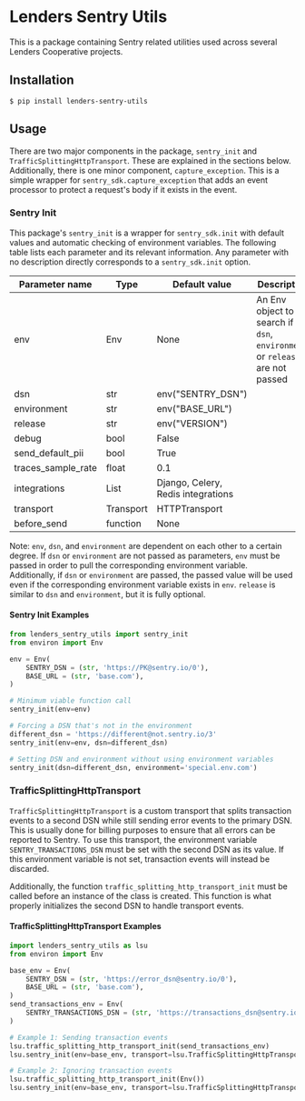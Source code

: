 # Lenders Sentry Utils
This is a package containing Sentry related utilities used across several Lenders Cooperative projects.

## Installation

`$ pip install lenders-sentry-utils`

## Usage
There are two major components in the package, `sentry_init` and `TrafficSplittingHttpTransport`.
These are explained in the sections below.
Additionally, there is one minor component, `capture_exception`.
This is a simple wrapper for `sentry_sdk.capture_exception` that adds an event processor to protect a request's body if it exists in the event.

### Sentry Init
This package's `sentry_init` is a wrapper for `sentry_sdk.init` with default values and automatic checking of environment variables.
The following table lists each parameter and its relevant information.
Any parameter with no description directly corresponds to a `sentry_sdk.init` option.

| Parameter name | Type | Default value | Description |
| --- | --- | --- | --- |
| env | Env | None | An Env object to search if `dsn`, `environment`, or `release` are not passed |
| dsn | str | env("SENTRY_DSN") |  |
| environment | str | env("BASE_URL") |  |
| release | str | env("VERSION") |  |
| debug | bool | False |  |
| send_default_pii | bool | True |  |
| traces_sample_rate | float | 0.1 |  |
| integrations | List | Django, Celery, Redis integrations |  |
| transport | Transport | HTTPTransport |  |
| before_send | function | None |  |

Note: `env`, `dsn`, and `environment` are dependent on each other to a certain degree.
If `dsn` or `environment` are not passed as parameters, `env` must be passed in order to pull the corresponding environment variable.
Additionally, if `dsn` or `environment` are passed, the passed value will be used even if the corresponding environment variable exists in `env`.
`release` is similar to `dsn` and `environment`, but it is fully optional.

#### Sentry Init Examples
```python
from lenders_sentry_utils import sentry_init
from environ import Env

env = Env(
    SENTRY_DSN = (str, 'https://PK@sentry.io/0'),
    BASE_URL = (str, 'base.com'),
)

# Minimum viable function call
sentry_init(env=env)

# Forcing a DSN that's not in the environment
different_dsn = 'https://different@not.sentry.io/3'
sentry_init(env=env, dsn=different_dsn)

# Setting DSN and environment without using environment variables
sentry_init(dsn=different_dsn, environment='special.env.com')
```

### TrafficSplittingHttpTransport
`TrafficSplittingHttpTransport` is a custom transport that splits transaction events to a second DSN while still sending error events to the primary DSN. 
This is usually done for billing purposes to ensure that all errors can be reported to Sentry.
To use this transport, the environment variable `SENTRY_TRANSACTIONS_DSN` must be set with the second DSN as its value.
If this environment variable is not set, transaction events will instead be discarded.

Additionally, the function `traffic_splitting_http_transport_init` must be called before an instance of the class is created.
This function is what properly initializes the second DSN to handle transport events.

#### TrafficSplittingHttpTransport Examples
```python
import lenders_sentry_utils as lsu
from environ import Env

base_env = Env(
    SENTRY_DSN = (str, 'https://error_dsn@sentry.io/0'),
    BASE_URL = (str, 'base.com'),
)
send_transactions_env = Env(
    SENTRY_TRANSACTIONS_DSN = (str, 'https://transactions_dsn@sentry.io/0'),
)

# Example 1: Sending transaction events
lsu.traffic_splitting_http_transport_init(send_transactions_env)
lsu.sentry_init(env=base_env, transport=lsu.TrafficSplittingHttpTransport)

# Example 2: Ignoring transaction events
lsu.traffic_splitting_http_transport_init(Env())
lsu.sentry_init(env=base_env, transport=lsu.TrafficSplittingHttpTransport)
```